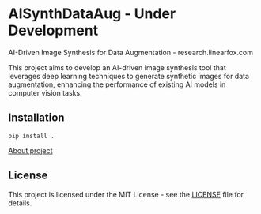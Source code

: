 # AISynthDataAug - Under Development
AI-Driven Image Synthesis for Data Augmentation - research.linearfox.com

This project aims to develop an AI-driven image synthesis tool that leverages deep learning techniques to generate synthetic images for data augmentation, enhancing the performance of existing AI models in computer vision tasks.

## Installation
```
pip install .
``` 

[About project](https://cdn.linearfox.com/researches/users/ntfargo/AISynthDataAug.pdf)

## License
This project is licensed under the MIT License - see the [LICENSE](LICENSE) file for details.